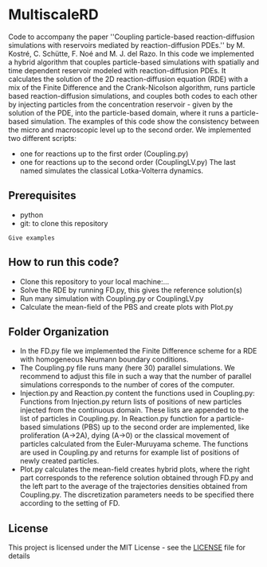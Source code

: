 # MultiscaleRD
Code to accompany the paper ''Coupling particle-based reaction-diffusion 
simulations with reservoirs mediated by reaction-diffusion PDEs.'' 
by M. Kostré, C. Schütte, F. Noé and M. J. del Razo.
In this code we implemented a hybrid algorithm that couples particle-based simulations with spatially and time dependent reservoir modeled with reaction-diffusion PDEs.
It calculates the solution of the 2D reaction-diffusion equation (RDE) with a mix of the Finite Difference and the Crank-Nicolson algorithm, runs particle based reaction-diffusion simulations, and couples both codes to each other by injecting particles
from the concentration reservoir - given by the solution of the PDE, into the particle-based domain, where it runs a particle-based simulation. The examples of this code show the consistency between the micro and macroscopic level 
up to the second order. 
We implemented two different scripts:
* one for reactions up to the first order (Coupling.py)
* one for reactions up to the second order (CouplingLV.py)
The last named simulates the classical Lotka-Volterra dynamics. 

## Prerequisites

* python
* git: to clone this repository 

```
Give examples
```

## How to run this code?

* Clone this repository to your local machine:...
* Solve the RDE by running FD.py, this gives the reference solution(s)
* Run many simulation with Coupling.py or CouplingLV.py
* Calculate the mean-field of the PBS and create plots with Plot.py


## Folder Organization

* In the FD.py file we implemented the Finite Difference scheme for a RDE with homogeneous Neumann boundary conditions. 
* The Coupling.py file runs many (here 30) parallel simulations. We recommend to adjust this file in such a way that the number
of parallel simulations corresponds to the number of cores of the computer. 
* Injection.py and Reaction.py content the functions used in Coupling.py: Functions from Injection.py return lists of positions of new particles injected from the 
continuous domain. These lists are appended to the list of particles in Coupling.py. In Reaction.py function for a  particle-based simulations (PBS) up to the second order are implemented, like proliferation (A->2A), dying (A->0) or the 
classical movement of particles calculated from the Euler-Muruyama scheme. The functions are used in Coupling.py and returns for example list of positions of newly created particles.
* Plot.py calculates the mean-field creates hybrid plots, where the right part corresponds to the reference solution obtained through
FD.py and the left part to the average of the trajectories densities obtained from Coupling.py. The discretization parameters needs to be specified there according to the setting of FD.



## License

This project is licensed under the MIT License - see the [LICENSE](LICENSE) file for details
